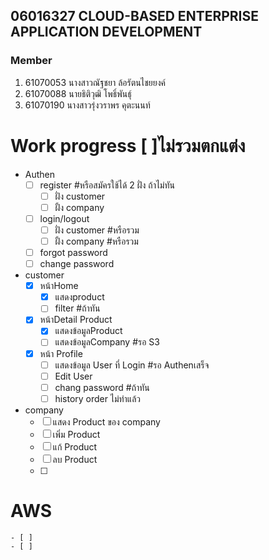 ## 06016327 CLOUD-BASED ENTERPRISE APPLICATION DEVELOPMENT

### Member

1. 61070053 นางสาวณัฐชยา  ล้อรัตนไชยยงค์
2. 61070088 นายธิติวุฒิ  โพธิ์พันธุ์
3. 61070190 นางสาวรุ่งวราพร  คุตะนนท์

# Work progress    [ ]ไม่รวมตกแต่ง
   - Authen
      - [ ] register #หรือสมัครใช้ได้ 2 ฝั่ง ถ้าไม่ทัน
        - [ ] ฝั่ง customer
        - [ ] ฝั้ง company
      - [ ] login/logout 
        - [ ] ฝั่ง customer #หรือรวม
        - [ ] ฝั้ง company  #หรือรวม
      - [ ] forgot password
      - [ ] change password

   - customer
      - [x] หน้าHome
        - [x] แสดงproduct
        - [ ] filter #ถ้าทัน
      - [x] หน้าDetail Product
        - [x] แสดงข้อมูลProduct
        - [ ] แสดงข้อมูลCompany #รอ S3
      - [x] หน้า Profile
        - [ ] แสดงข้อมูล User ที่ Login #รอ Authenเสร็จ
        - [ ] Edit User
        - [ ] chang password #ถ้าทัน
        - [ ] history order ไม่ทำแล้ว
   - company
      - [ ] แสดง Product ของ company
      - [ ] เพิ่ม Product
      - [ ] แก้ Product
      - [ ] ลบ Product
      - [ ] 

  # AWS
    - [ ]
    - [ ]
